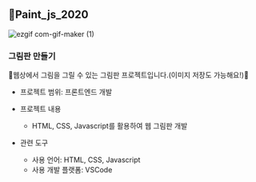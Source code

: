 ## :art:Paint_js_2020

![ezgif com-gif-maker (1)](https://user-images.githubusercontent.com/23302973/100350279-f9a58280-302c-11eb-916a-de19196a6bec.gif)

### 그림판 만들기

:art:웹상에서 그림을 그릴 수 있는 그림판 프로젝트입니다.(이미지 저장도 가능해요!):art:

* 프로젝트 범위: 프론트엔드 개발

* 프로젝트 내용
  - HTML, CSS, Javascript를 활용하여 웹 그림판 개발

* 관련 도구
  - 사용 언어: HTML, CSS, Javascript
  - 사용 개발 플랫폼: VSCode
